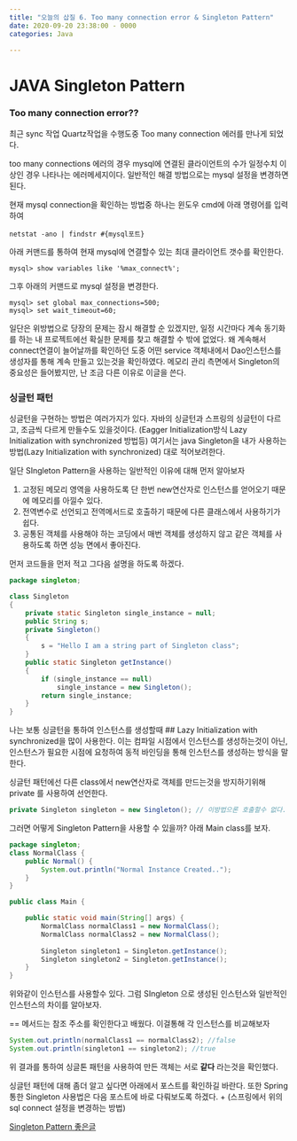 ```yaml
---
title: "오늘의 삽질 6. Too many connection error & Singleton Pattern"
date: 2020-09-20 23:38:00 - 0000
categories: Java

---
```


# JAVA Singleton Pattern


### Too many connection error??
최근 sync 작업 Quartz작업을 수행도중 Too many connection 에러를 만나게 되었다.  


too many connections 에러의 경우 mysql에 연결된 클라이언트의 수가 일정수치 이상인 경우 나타나는 에러메세지이다.  일반적인 해결 방법으로는 mysql 설정을 변경하면된다.    

현재  mysql connection을 확인하는 방법중 하나는 윈도우 cmd에 아래 명령어를 입력하여 
~~~
netstat -ano | findstr #{mysql포트}
~~~

아래 커맨드를 통하여 현재 mysql에 연결할수 있는 최대 클라이언트 갯수를 확인한다.
~~~
mysql> show variables like '%max_connect%';
~~~
그후 아래의 커맨드로 mysql 설정을 변경한다.
~~~
mysql> set global max_connections=500;  
mysql> set wait_timeout=60;
~~~

일단은 위방법으로 당장의 문제는 잠시 해결할 순 있겠지만, 일정 시간마다 계속 동기화를 하는 내 프로젝트에선 확실한 문제를 찾고 해결할 수 밖에 없었다. 왜 계속해서 connect연결이 늘어날까를 확인하던 도중 어떤 service 객체내에서 Dao인스턴스를 생성자를 통해 계속 만들고 있는것을 확인하였다. 
메모리 관리 측면에서 Singleton의 중요성은 들어봤지만, 난 조금 다른 이유로 이글을 쓴다. 

### 싱글턴 패턴
싱글턴을 구현하는 방법은 여러가지가 있다. 자바의 싱글턴과 스프링의 싱글턴이 다르고, 조금씩 다르게 만들수도 있을것이다. (Eagger Initialization방식 Lazy Initialization with synchronized 방법등)  여기서는 java Singleton을 내가 사용하는 방법(Lazy Initialization with synchronized) 대로 적어보려한다.  

일단 SIngleton Pattern을 사용하는 일반적인 이유에 대해 먼저 알아보자
1. 고정된 메모리 영역을 사용하도록 단 한번 new연산자로 인스턴스를 얻어오기 때문에 메모리를 아낄수 있다.
2. 전역변수로 선언되고 전역메서드로 호출하기 때문에 다른 클래스에서 사용하기가 쉽다.
3. 공통된 객체를 사용해야 하는 코딩에서 매번 객체를 생성하지 않고 같은 객체를 사용하도록 하면 성능 면에서 좋아진다.

먼저 코드들을 먼저 적고 그다음 설명을 하도록 하겠다. 

~~~java
package singleton;

class Singleton 
{ 
    private static Singleton single_instance = null; 
    public String s; 
    private Singleton() 
    { 
        s = "Hello I am a string part of Singleton class"; 
    } 
    public static Singleton getInstance() 
    { 
        if (single_instance == null) 
            single_instance = new Singleton(); 
        return single_instance; 
    } 
} 
~~~
나는 보통 싱글턴을 통하여 인스턴스를 생성할때 ## Lazy Initialization with synchronized을 많이 사용한다. 이는 컴파일 시점에서 인스턴스를 생성하는것이 아닌, 인스턴스가 필요한 시점에 요청하여 동적 바인딩을 통해 인스턴스를 생성하는 방식을 말한다.

싱글턴 패턴에선 다른 class에서 new연산자로 객체를 만드는것을 방지하기위해 private 를 사용하여 선언한다.   
~~~java
private Singleton singleton = new Singleton(); // 이방법으론 호출할수 없다.
~~~
그러면 어떻게 Singleton Pattern을 사용할 수 있을까? 
아래 Main class를 보자.

```java
package singleton;
class NormalClass {
	public Normal() {
		System.out.println("Normal Instance Created..");
	}
}

public class Main {

	public static void main(String[] args) {
		NormalClass normalClass1 = new NormalClass();
		NormalClass normalClass2 = new NormalClass();
		
		Singleton singleton1 = Singleton.getInstance();
		Singleton singleton2 = Singleton.getInstance();
	}
}

```
위와같이 인스턴스를 사용할수 있다.
그럼 SIngleton 으로 생성된 인스턴스와 일반적인 인스턴스의 차이를 알아보자.

== 메서드는 참조 주소를 확인한다고 배웠다. 이걸통해 각 인스턴스를 비교해보자
```java
System.out.println(normalClass1 == normalClass2); //false
System.out.println(singleton1 == singleton2); //true
```
위 결과를 통하여 싱글톤 패턴을 사용하여 만든 객체는 서로 __같다__ 라는것을 확인했다.

싱글턴 패턴에 대해 좀더 알고 싶다면 아래에서 포스트를 확인하길 바란다. 또한 Spring통한 Singleton 사용법은 다음 포스트에 바로 다뤄보도록 하겠다. + (스프링에서 위의 sql connect 설정을 변경하는 방법)

[Singleton Pattern 좋은글](https://medium.com/webeveloper/%EC%8B%B1%EA%B8%80%ED%84%B4-%ED%8C%A8%ED%84%B4-singleton-pattern-db75ed29c36)

